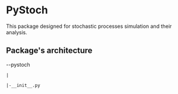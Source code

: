 # PyStoch

This package designed for stochastic processes simulation and their analysis. 

## Package's architecture
--pystoch

	|

	|-__init__.py
